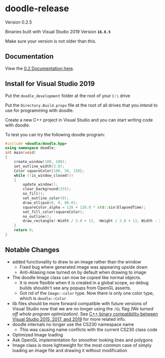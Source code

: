 # doodle-release

Version 0.2.5

Binaries built with Visual Studio 2019 Version **`16.8.5`**

Make sure your version is not older than this.

## Documentation

View the [0.2 Documentation here](https://rudy-digipen.github.io/doodle-release/0.2/index.html).

## Install for Visual Studio 2019

Put the `doodle_development` folder at the root of your `C:\` drive

Put the `Directory.Build.props` file at the root of all drives that you intend to use for programming with doodle.

Create a new C++ project in Visual Studio and you can start writing code with doodle.

To test you can try the following doodle program:

```c++
#include <doodle/doodle.hpp>
using namespace doodle;
int main(void)
{
    create_window(100, 100);
    set_outline_width(3.0);
    Color squareColor{100, 50, 150};
    while (!is_window_closed())
    {
        update_window();
        clear_background(255);
        no_fill();
        set_outline_color(0);
        draw_ellipse(0, 0, 80.0);
        squareColor.alpha = 128 + 128.0 * std::sin(ElapsedTime);
        set_fill_color(squareColor);
        no_outline();
        draw_rectangle(-Width / 2.0 + 13, -Height / 2.0 + 13, Width - 26.0, Height - 26.0);
    }
    return 0;
}

```

## Notable Changes

- added functionality to draw to an image rather than the window
    * Fixed bug where generated image was appearing upside down
    * Anti-Aliasing now turned on by default when drawing to image
- The doodle Image class can now be copied like normal objects. 
    * It is more flexible when it is created in a global scope, so debug builds shouldn't see any popups from OpenGL asserts.
    * Got rid of the `Image::color` type. Now there is only one color type, which is `doodle::Color`
- lib files should be more forward compatible with future versions of Visual Studio now that we are no longer using the `/GL` flag _(We turned off whole program optimization)_. See [C++ binary compatibility between Visual Studio 2015, 2017, and 2019](https://docs.microsoft.com/en-us/cpp/porting/binary-compat-2015-2017) for more related info.
- doodle internals no longer use the CS230 namespace name
    * This was causing name conflicts with the current CS230 class code
- Optimized Image loading
- Ask OpenGL implementation for smoother looking lines and polygons
- Image class is more lightweight for the most common case of simply loading an image file and drawing it without modification

